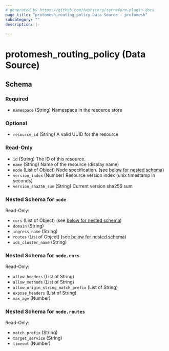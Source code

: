 ```yaml
---
# generated by https://github.com/hashicorp/terraform-plugin-docs
page_title: "protomesh_routing_policy Data Source - protomesh"
subcategory: ""
description: |-
  
---
```


# protomesh_routing_policy (Data Source)





<!-- schema generated by tfplugindocs -->
## Schema

### Required

- `namespace` (String) Namespace in the resource store

### Optional

- `resource_id` (String) A valid UUID for the resource

### Read-Only

- `id` (String) The ID of this resource.
- `name` (String) Name of the resource (display name)
- `node` (List of Object) Node specification. (see [below for nested schema](#nestedatt--node))
- `version_index` (Number) Resource version index (unix timestamp in seconds)
- `version_sha256_sum` (String) Current version sha256 sum

<a id="nestedatt--node"></a>
### Nested Schema for `node`

Read-Only:

- `cors` (List of Object) (see [below for nested schema](#nestedobjatt--node--cors))
- `domain` (String)
- `ingress_name` (String)
- `routes` (List of Object) (see [below for nested schema](#nestedobjatt--node--routes))
- `xds_cluster_name` (String)

<a id="nestedobjatt--node--cors"></a>
### Nested Schema for `node.cors`

Read-Only:

- `allow_headers` (List of String)
- `allow_methods` (List of String)
- `allow_origin_string_match_prefix` (List of String)
- `expose_headers` (List of String)
- `max_age` (Number)


<a id="nestedobjatt--node--routes"></a>
### Nested Schema for `node.routes`

Read-Only:

- `match_prefix` (String)
- `target_service` (String)
- `timeout` (Number)


